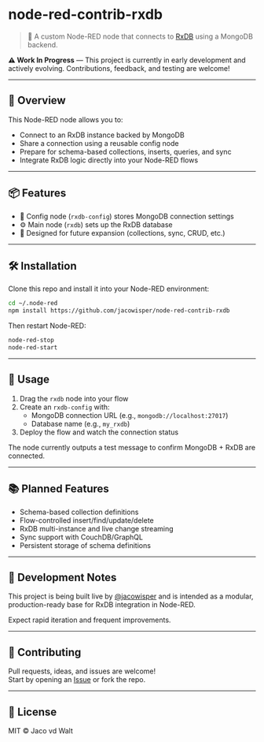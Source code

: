 # node-red-contrib-rxdb

> 🧪 A custom Node-RED node that connects to [RxDB](https://rxdb.info/) using a MongoDB backend.

**⚠️ Work In Progress** — This project is currently in early development and actively evolving. Contributions, feedback, and testing are welcome!

---

## 🚀 Overview

This Node-RED node allows you to:

- Connect to an RxDB instance backed by MongoDB
- Share a connection using a reusable config node
- Prepare for schema-based collections, inserts, queries, and sync
- Integrate RxDB logic directly into your Node-RED flows

---

## 📦 Features

- 🧩 Config node (`rxdb-config`) stores MongoDB connection settings
- ⚙️ Main node (`rxdb`) sets up the RxDB database
- 🔌 Designed for future expansion (collections, sync, CRUD, etc.)

---

## 🛠 Installation

Clone this repo and install it into your Node-RED environment:

```bash
cd ~/.node-red
npm install https://github.com/jacowisper/node-red-contrib-rxdb
```

Then restart Node-RED:

```bash
node-red-stop
node-red-start
```

---

## 🔧 Usage

1. Drag the `rxdb` node into your flow
2. Create an `rxdb-config` with:
   - MongoDB connection URL (e.g., `mongodb://localhost:27017`)
   - Database name (e.g., `my_rxdb`)
3. Deploy the flow and watch the connection status

The node currently outputs a test message to confirm MongoDB + RxDB are connected.

---

## 📚 Planned Features

- Schema-based collection definitions
- Flow-controlled insert/find/update/delete
- RxDB multi-instance and live change streaming
- Sync support with CouchDB/GraphQL
- Persistent storage of schema definitions

---

## 💬 Development Notes

This project is being built live by [@jacowisper](https://github.com/jacowisper) and is intended as a modular, production-ready base for RxDB integration in Node-RED.

Expect rapid iteration and frequent improvements.

---

## 🤝 Contributing

Pull requests, ideas, and issues are welcome!  
Start by opening an [Issue](https://github.com/jacowisper/node-red-contrib-rxdb/issues) or fork the repo.

---

## 📄 License

MIT © Jaco vd Walt
